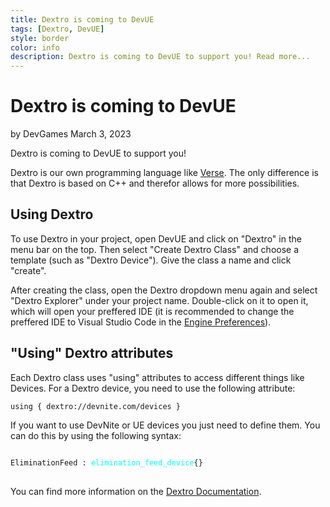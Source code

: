 ```yaml
---
title: Dextro is coming to DevUE
tags: [Dextro, DevUE]
style: border
color: info
description: Dextro is coming to DevUE to support you! Read more...
---
```


# Dextro is coming to DevUE
by DevGames
March 3, 2023



Dextro is coming to DevUE to support you!


Dextro is our own programming language like [Verse](https://dev.epicgames.com/verse). The only difference is that Dextro is based on C++ and therefor allows for more possibilities.



## Using Dextro
To use Dextro in your project, open DevUE and click on "Dextro" in the menu bar on the top. Then select "Create Dextro Class" and choose a template (such as "Dextro Device"). Give the class a name and click "create".



After creating the class, open the Dextro dropdown menu again and select "Dextro Explorer" under your project name. Double-click on it to open it, which will open your preffered IDE (it is recommended to change the preffered IDE to Visual Studio Code in the [Engine Preferences](https://dev.dgames.org/docs/editor/preferences)).



## "Using" Dextro attributes
Each Dextro class uses "using" attributes to access different things like Devices. For a Dextro device, you need to use the following attribute:
```vbnet
using { dextro://devnite.com/devices }
```


If you want to use DevNite or UE devices you just need to define them. You can do this by using the following syntax:

<head>
<style>
.variable-color {
 color: cyan
}

.keyword-color {
 color: #FF6666
}
</style>
</head>

<body>
<pre>
<code class="language-dextro">
<span class="keyword-color">EliminationFeed</span> : <span class="variable-color">elimination_feed_device</span>{}
</code>
</pre>
</body>

You can find more information on the [Dextro Documentation](https://dev.dgames.org/docs/dextro).
